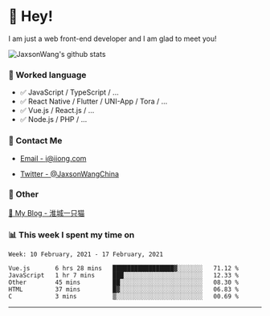 # 👋 Hey!

I am just a web front-end developer and I am glad to meet you!

![JaxsonWang's github stats](https://github-readme-stats.vercel.app/api?username=JaxsonWang&&show_icons=true&&title_color=1abc9c&&icon_color=1abc9c)


### 📝 Worked language

- ✅ JavaScript / TypeScript / ...
- ✅ React Native / Flutter / UNI-App / Tora / ...
- ✅ Vue.js / React.js / ...
- ✅ Node.js / PHP / ...

### 📮 Contact Me

- [Email - i@iiong.com](mailto:i@iiong.com)

- [Twitter - @JaxsonWangChina](https://twitter.com/JaxsonWangChina)

### 🤪 Other

[📌 My Blog - 淮城一只猫](https://iiong.com)

### 📊 This week I spent my time on

<!--START_SECTION:waka-->
```text
Week: 10 February, 2021 - 17 February, 2021

Vue.js       6 hrs 28 mins   █████████████████▓░░░░░░░   71.12 % 
JavaScript   1 hr 7 mins     ███░░░░░░░░░░░░░░░░░░░░░░   12.33 % 
Other        45 mins         ██░░░░░░░░░░░░░░░░░░░░░░░   08.30 % 
HTML         37 mins         █▓░░░░░░░░░░░░░░░░░░░░░░░   06.83 % 
C            3 mins          ▒░░░░░░░░░░░░░░░░░░░░░░░░   00.69 % 
```
<!--END_SECTION:waka-->

---
